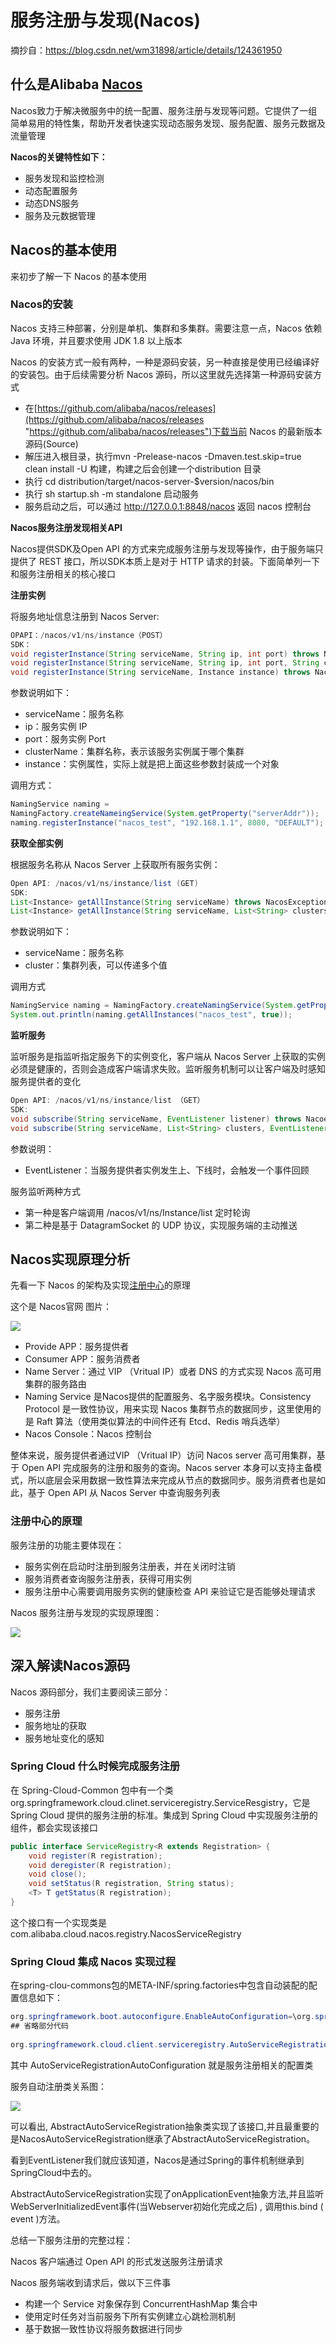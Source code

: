 
# 服务注册与发现(Nacos)
摘抄自：https://blog.csdn.net/wm31898/article/details/124361950






## 什么是Alibaba [Nacos](https://so.csdn.net/so/search?q=Nacos&spm=1001.2101.3001.7020 "Nacos")


Nacos致力于解决微服务中的统一配置、服务注册与发现等问题。它提供了一组简单易用的特性集，帮助开发者快速实现动态服务发现、服务配置、服务元数据及流量管理


**Nacos的关键特性如下：**


* 服务发现和监控检测    
* 动态配置服务    
* 动态DNS服务    
* 服务及元数据管理




## Nacos的基本使用


来初步了解一下 Nacos 的基本使用


### Nacos的安装


Nacos 支持三种部署，分别是单机、集群和多集群。需要注意一点，Nacos 依赖 Java 环境，并且要求使用 JDK 1.8 以上版本


Nacos 的安装方式一般有两种，一种是源码安装，另一种直接是使用已经编译好的安装包。由于后续需要分析 Nacos 源码，所以这里就先选择第一种源码安装方式


* 在[https://github.com/alibaba/nacos/releases](https://github.com/alibaba/nacos/releases "https://github.com/alibaba/nacos/releases")下载当前 Nacos 的最新版本源码(Source)    
* 解压进入根目录，执行mvn -Prelease-nacos -Dmaven.test.skip=true clean install -U 构建，构建之后会创建一个distribution 目录    
* 执行 cd distribution/target/nacos-server-$version/nacos/bin    
* 执行 sh startup.sh -m standalone 启动服务    
* 服务启动之后，可以通过 http://127.0.0.1:8848/nacos 返回 nacos 控制台




**Nacos服务注册发现相关API**


Nacos提供SDK及Open API 的方式来完成服务注册与发现等操作，由于服务端只提供了 REST 接口，所以SDK本质上是对于 HTTP 请求的封装。下面简单列一下和服务注册相关的核心接口


**注册实例**


将服务地址信息注册到 Nacos Server:


```java
OPAPI：/nacos/v1/ns/instance（POST）
SDK：
void registerInstance(String serviceName, String ip, int port) throws NacosException;
void registerInstance(String serviceName, String ip, int port, String clusterName) throws NacosException;
void registerInstance(String serviceName, Instance instance) throws NacosException;
```


参数说明如下：


* serviceName：服务名称    
* ip：服务实例 IP    
* port：服务实例 Port    
* clusterName：集群名称，表示该服务实例属于哪个集群    
* instance：实例属性，实际上就是把上面这些参数封装成一个对象


调用方式：


```java
NamingService naming = 
NamingFactory.createNameingService(System.getProperty("serverAddr"));
naming.registerInstance("nacos_test", "192.168.1.1", 8080, "DEFAULT");
```





**获取全部实例**


根据服务名称从 Nacos Server 上获取所有服务实例：


```java
Open API: /nacos/v1/ns/instance/list (GET)
SDK:
List<Instance> getAllInstance(String serviceName) throws NacosException;
List<Instance> getAllInstance(String serviceName, List<String> clusters) throws NacosException;
```


参数说明如下：


* serviceName：服务名称    
* cluster：集群列表，可以传递多个值


调用方式


```java
NamingService naming = NamingFactory.createNamingService(System.getProperty("serverAddr"));
System.out.println(naming.getAllInstances("nacos_test", true));
```





**监听服务**


监听服务是指监听指定服务下的实例变化，客户端从 Nacos Server 上获取的实例必须是健康的，否则会造成客户端请求失败。监听服务机制可以让客户端及时感知服务提供者的变化


```java
Open API: /nacos/v1/ns/instance/list （GET）
SDK:
void subscribe(String serviceName, EventListener listener) throws Nacoe NacosException;
void subscribe(String serviceName, List<String> clusters, EventListener listener) throws NacosException;
```


参数说明：


* EventListener：当服务提供者实例发生上、下线时，会触发一个事件回顾




服务监听两种方式


* 第一种是客户端调用 /nacos/v1/ns/Instance/list 定时轮询    
* 第二种是基于 DatagramSocket 的 UDP 协议，实现服务端的主动推送





## Nacos实现原理分析


先看一下 Nacos 的架构及实现[注册中心](https://so.csdn.net/so/search?q=%E6%B3%A8%E5%86%8C%E4%B8%AD%E5%BF%83&spm=1001.2101.3001.7020 "注册中心")的原理


这个是 Nacos官网 图片：


![](assets/bad9686990291121d5183d05ae390c22.png)




* Provide APP：服务提供者    
* Consumer APP：服务消费者    
* Name Server：通过 VIP （Vritual IP）或者 DNS 的方式实现 Nacos 高可用集群的服务路由    
* Naming Service 是Nacos提供的配置服务、名字服务模块。Consistency Protocol 是一致性协议，用来实现 Nacos 集群节点的数据同步，这里使用的是 Raft 算法（使用类似算法的中间件还有 Etcd、Redis 哨兵选举）    
* Nacos Console：Nacos 控制台


整体来说，服务提供者通过VIP （Vritual IP）访问 Nacos server 高可用集群，基于 Open API 完成服务的注册和服务的查询。Nacos server 本身可以支持主备模式，所以底层会采用数据一致性算法来完成从节点的数据同步。服务消费者也是如此，基于 Open API 从 Nacos Server 中查询服务列表




### 注册中心的原理


服务注册的功能主要体现在：


* 服务实例在启动时注册到服务注册表，并在关闭时注销    
* 服务消费者查询服务注册表，获得可用实例    
* 服务注册中心需要调用服务实例的健康检查 API 来验证它是否能够处理请求




Nacos 服务注册与发现的实现原理图：


![](assets/35ad5f640ed9ebf13307dabf477dac15.png)








## 深入解读Nacos源码


Nacos 源码部分，我们主要阅读三部分：


* 服务注册    
* 服务地址的获取    
* 服务地址变化的感知




### Spring Cloud 什么时候完成服务注册


在 Spring-Cloud-Common 包中有一个类 org.springframework.cloud.clinet.serviceregistry.ServiceResgistry，它是 Spring Cloud 提供的服务注册的标准。集成到 Spring Cloud 中实现服务注册的组件，都会实现该接口


```java
public interface ServiceRegistry<R extends Registration> {
    void register(R registration);
    void deregister(R registration);
    void close();
    void setStatus(R registration, String status);
    <T> T getStatus(R registration);
}
```


这个接口有一个实现类是 com.alibaba.cloud.nacos.registry.NacosServiceRegistry




### Spring Cloud 集成 Nacos 实现过程


在spring-clou-commons包的META-INF/spring.factories中包含自动装配的配置信息如下：


```java
org.springframework.boot.autoconfigure.EnableAutoConfiguration=\org.springframework.cloud.client.CommonsClientAutoConfiguration,\org.springframework.cloud.client.ReactiveCommonsClientAutoConfiguration,\
## 省略部分代码
 
org.springframework.cloud.client.serviceregistry.AutoServiceRegistrationAutoConfiguration
```


其中 AutoServiceRegistrationAutoConfiguration 就是服务注册相关的配置类




服务自动注册类关系图：


![](assets/c78a53e5c6f13aafb7419d411672dc6c.png)





可以看出, AbstractAutoServiceRegistration抽象类实现了该接口,并且最重要的是NacosAutoServiceRegistration继承了AbstractAutoServiceRegistration。


看到EventListener我们就应该知道，Nacos是通过Spring的事件机制继承到SpringCloud中去的。


AbstractAutoServiceRegistration实现了onApplicationEvent抽象方法,并且监听WebServerInitializedEvent事件(当Webserver初始化完成之后) , 调用this.bind ( event )方法。




总结一下服务注册的完整过程：


Nacos 客户端通过 Open API 的形式发送服务注册请求


Nacos 服务端收到请求后，做以下三件事


* 构建一个 Service 对象保存到 ConcurrentHashMap 集合中    
* 使用定时任务对当前服务下所有实例建立心跳检测机制    
* 基于数据一致性协议将服务数据进行同步





